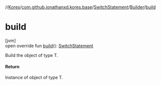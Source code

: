 //[Kores](../../../../index.md)/[com.github.jonathanxd.kores.base](../../index.md)/[SwitchStatement](../index.md)/[Builder](index.md)/[build](build.md)

# build

[jvm]\
open override fun [build](build.md)(): [SwitchStatement](../index.md)

Build the object of type T.

#### Return

Instance of object of type T.
